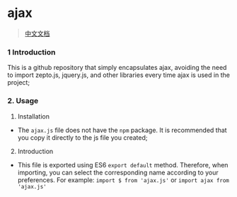 # ajax
> [中文文档](https://github.com/lixilin123/ajax/blob/master/README-zh.md)
### 1 Introduction
This is a github repository that simply encapsulates ajax, avoiding the need to import zepto.js, jquery.js, and other libraries every time ajax is used in the project;
### 2. Usage
1. Installation
- The `ajax.js` file does not have the `npm` package. It is recommended that you copy it directly to the js file you created;
2. Introduction
- This file is exported using ES6 `export default` method. Therefore, when importing, you can select the corresponding name according to your preferences. For example: `import $ from 'ajax.js'` or `import ajax from 'ajax.js'`
